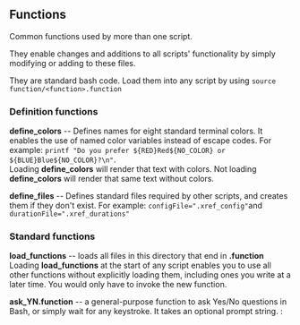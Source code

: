 ## Functions

Common functions used by more than one script.

They enable changes and additions to all scripts' functionality by simply
modifying or adding to these files.

They are standard bash code. Load them into any script by using
`source function/<function>.function`

### Definition functions

**define_colors** -- Defines names for eight standard terminal colors.  It
enables the use of named color variables instead of escape codes. For example:
`printf "Do you prefer ${RED}Red${NO_COLOR} or ${BLUE}Blue${NO_COLOR}?\n"`.  
Loading **define_colors** will render that text with colors. Not loading
**define_colors** will render that same text without colors.

**define_files** -- Defines standard files required by other scripts, and
creates them if they don't exist. For example: `configFile=".xref_config"`and
`durationFile=".xref_durations"`

### Standard functions

**load_functions** -- loads all files in this directory that end in
**.function**  
Loading **load_functions** at the start of any script enables you to use all
other functions without explicitly loading them, including ones you write at a
later time. You would only have to invoke the new function.

**ask_YN.function** -- a general-purpose function to ask Yes/No questions in Bash, or simply
wait for any keystroke. It takes an optional prompt string.
: